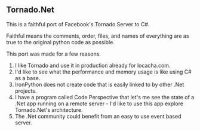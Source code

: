 ## Tornado.Net

This is a faithful port of Facebook's Tornado Server to C#.

Faithful means the comments, order, files, and names of everything are as true to the original python code as possible.

This port was made for a few reasons.

1. I like Tornado and use it in production already for locacha.com.
2. I'd like to see what the performance and memory usage is like using C# as a base.
3. IronPython does not create code that is easily linked to by other .Net projects.
4. I have a program called Code Perspective that let's me see the state of a .Net app running on a remote server - I'd like to use this app explore Tornado.Net's architecture.
5. The .Net community could benefit from an easy to use event based server.
